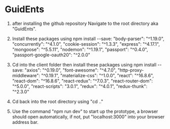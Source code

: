 # GuidEnts
1. after installing the github repository Navigate to the root directory aka "GuidEnts".

2. Install these packages using npm install --save:
"body-parser": "^1.19.0",
"concurrently": "^4.1.0",
"cookie-session": "^1.3.3",
"express": "^4.17.1",
"mongoose": "^5.5.11",
"nodemon": "^1.19.1",
"passport": "^0.4.0",
"passport-google-oauth20": "^2.0.0"

3. Cd into the client folder then install these packages using npm install --save:
"axios": "^0.19.0",
"font-awesome": "^4.7.0",
"http-proxy-middleware": "^0.19.1",
"materialize-css": "^1.0.0",
"react": "^16.8.6",
"react-dom": "^16.8.6",
"react-redux": "^7.0.3",
"react-router-dom": "^5.0.0",
"react-scripts": "3.0.1",
"redux": "^4.0.1",
"redux-thunk": "^2.3.0"

4. Cd back into the root directory using "cd .."
5. Use the command "npm run dev" to start up the prototype, a browser should open automatically, if not, put "localhost:3000" into your browser address bar.
